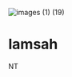 ![images (1) (19)](https://user-images.githubusercontent.com/130748953/233853207-b0527663-45ae-4aaa-b440-d308c243d5c8.jpeg)
# lamsah
NT
